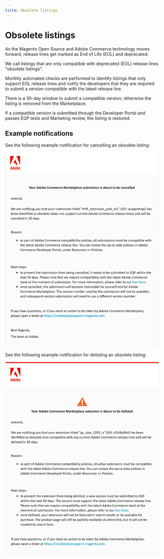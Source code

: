 ```yaml
---
title: Obsolete listings
---
```


# Obsolete listings

As the Magento Open Source and Adobe Commerce technology moves forward, release lines get marked as End of Life (EOL) and deprecated.

We call listings that are only compatible with deprecated (EOL) release lines "obsolete listings".

Monthly automated checks are performed to identify listings that only support EOL release lines and notify the developers that they are required to submit a version compatible with the latest release line.

There is a 30-day window to submit a compatible version; otherwise the listing is removed from the Marketplace.

If a compatible version is submitted through the Developer Portal and passes EQP tests and Marketing review, the listing is restored.

## Example notifications

See the following example notification for cancelling an obsolete listing:

![Example delisting notification from the marketplace](../_images/obsolete-cancelled.png)

See the following example notification for delisting an obsolete listing:

![Example delisting notification from the marketplace](../_images/obsolete-delisted.png)

